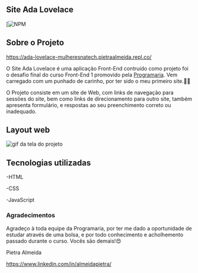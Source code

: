 ## Site Ada Lovelace
[![NPM](https://github.com/almeidapietra/ProjetoCursoProgramaria/blob/main/LICENCE)

## Sobre o Projeto

https://ada-lovelace-mulheresnatech.pietraalmeida.repl.co/

O Site Ada Lovelace é uma aplicação Front-End contruído como projeto foi o desafio final do curso Front-End 1 promovido pela [Programaria](https://https://www.programaria.org/ "Site da Programaria"). Vem carregado com um punhado de carinho, por ter sido o meu primeiro site.🥲🤩

O Projeto consiste em um site de Web, com links de navegação para sessões do site, bem como links de direcionamento para outro site, também apresenta formulário, e respostas ao seu preenchimento correto ou inadequado.

## Layout web

<img src="https://github.com/almeidapietra/ProjetoCursoProgramaria/blob/main/animacao_web_ada%20.gif" alt="gif da tela do projeto">

## Tecnologias utilizadas

-HTML

-CSS

-JavaScript

### Agradecimentos
Agradeço à toda equipe da Programaria, por ter me dado a oportunidade de estudar através de uma bolsa, e por todo conhecimento e acholhemento passado durante o curso. 
Vocês são demais!😍

Pietra Almeida


https://www.linkedin.com/in/almeidapietra/


